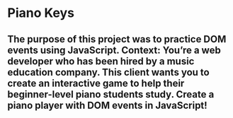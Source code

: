 # Piano Keys

## The purpose of this project was to practice DOM events using JavaScript. Context: You’re a web developer who has been hired by a music education company. This client wants you to create an interactive game to help their beginner-level piano students study. Create a piano player with DOM events in JavaScript!
